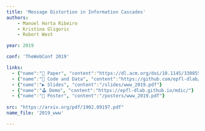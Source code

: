 ```yaml
---
title: 'Message Distortion in Information Cascades'
authors:
    - Manoel Horta Ribeiro
    - Kristina Gligoric
    - Robert West 

year: 2019

conf: 'TheWebConf 2019'

links:
  - {"name":"📜 Paper", "content":"https://dl.acm.org/doi/10.1145/3308558.3313531"}
  - {"name":"🔗️ Code and Data", "content":"https://github.com/epfl-dlab/mdic"}
  - {"name":"▶️ Slides", "content":"/slides/www_2019.pdf"}
  - {"name":"🕹️ Demo", "content":"https://epfl-dlab.github.io/mdic/"}
  - {"name":"📃 Poster", "content":"/posters/www_2019.pdf"}
  
src: "https://arxiv.org/pdf/1902.09197.pdf"
name_file: '2019_www'

---
```


